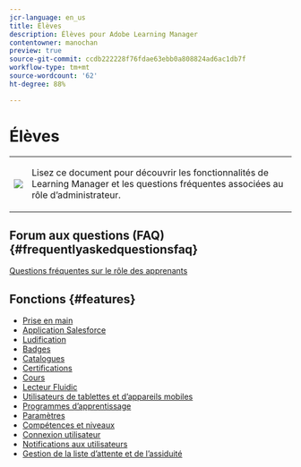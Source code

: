 ```yaml
---
jcr-language: en_us
title: Élèves
description: Élèves pour Adobe Learning Manager
contentowner: manochan
preview: true
source-git-commit: ccdb222228f76fdae63ebb0a808824ad6ac1db7f
workflow-type: tm+mt
source-wordcount: '62'
ht-degree: 88%

---
```




# Élèves

<table> 
 <tbody>
  <tr> 
   <td><img src="assets/learner2.png"></td> 
   <td><p>Lisez ce document pour découvrir les fonctionnalités de Learning Manager et les questions fréquentes associées au rôle d’administrateur. </p></td> 
  </tr> 
 </tbody>
</table>

## Forum aux questions (FAQ) {#frequentlyaskedquestionsfaq}

[Questions fréquentes sur le rôle des apprenants](learners/frequently-asked-questions-for-learners.md)

## Fonctions {#features}

* [Prise en main](learners/feature-summary/getting-started-learner.md)
* [Application Salesforce](learners/feature-summary/sfdc-app.md)
* [Ludification](learners/feature-summary/gamification.md)
* [Badges](learners/feature-summary/badges.md)
* [Catalogues](learners/feature-summary/catalogs.md)
* [Certifications](learners/feature-summary/certifications.md)
* [Cours](learners/feature-summary/courses.md)
* [Lecteur Fluidic](learners/feature-summary/fluidic-player.md)
* [Utilisateurs de tablettes et d’appareils mobiles](learners/feature-summary/ipad-android-tablet-users.md)
* [Programmes d’apprentissage](learners/feature-summary/learning-programs.md)
* [Paramètres](learners/feature-summary/settings.md)
* [Compétences et niveaux](learners/feature-summary/skills-levels.md)
* [Connexion utilisateur](learners/feature-summary/user-login.md)
* [Notifications aux utilisateurs](learners/feature-summary/user-notifications.md)
* [Gestion de la liste d’attente et de l’assiduité](learners/feature-summary/waitlist-attendance-management.md)
